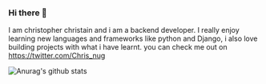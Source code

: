 ### Hi there 👋

I am christopher christain and i am a backend developer. I really enjoy learning new languages and frameworks like python and Django, i also love building projects with what i have learnt. you can check me out on https://twitter.com/Chris_nug

![Anurag's github stats](https://github-readme-stats.vercel.app/api?username=christopher-christain)
